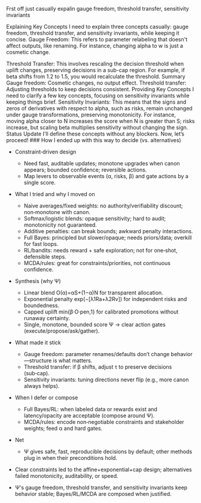 Frst off just casually expalin gauge freedom, threshold transfer, sensitivity invariants 

Explaining Key Concepts
I need to explain three concepts casually: gauge freedom, threshold transfer, and sensitivity invariants, while keeping it concise.
Gauge Freedom: This refers to parameter relabeling that doesn't affect outputs, like renaming. For instance, changing alpha to w is just a cosmetic change.
  
Threshold Transfer: This involves rescaling the decision threshold when uplift changes, preserving decisions in a sub-cap region. For example, if beta shifts from 1.2 to 1.5, you would recalculate the threshold.
Summary
Gauge freedom: Cosmetic changes, no output effect.
Threshold transfer: Adjusting thresholds to keep decisions consistent.
Providing Key Concepts
I need to clarify a few key concepts, focusing on sensitivity invariants while keeping things brief. 
Sensitivity Invariants: This means that the signs and zeros of derivatives with respect to alpha, such as risks, remain unchanged under gauge transformations, preserving monotonicity. For instance, moving alpha closer to N increases the score when N is greater than S; risks increase, but scaling beta multiplies sensitivity without changing the sign.
Status Update
I'll define these concepts without any blockers. Now, let’s proceed! ### How I ended up with this way to decide (vs. alternatives)

- Constraint‑driven design
  - Need fast, auditable updates; monotone upgrades when canon appears; bounded confidence; reversible actions.
  - Map levers to observable events (α, risks, β) and gate actions by a single score.

- What I tried and why I moved on
  - Naive averages/fixed weights: no authority/verifiability discount; non‑monotone with canon.
  - Softmax/logistic blends: opaque sensitivity; hard to audit; monotonicity not guaranteed.
  - Additive penalties: can break bounds; awkward penalty interactions.
  - Full Bayes: principled but slower/opaque; needs priors/data; overkill for fast loops.
  - RL/bandits: needs reward + safe exploration; not for one‑shot, defensible steps.
  - MCDA/rules: great for constraints/priorities, not continuous confidence.

- Synthesis (why Ψ)
  - Linear blend O(α)=αS+(1−α)N for transparent allocation.
  - Exponential penalty exp(−[λ1Ra+λ2Rv]) for independent risks and boundedness.
  - Capped uplift min{β·O·pen,1} for calibrated promotions without runaway certainty.
  - Single, monotone, bounded score Ψ → clear action gates (execute/propose/ask/gather).

- What made it stick
  - Gauge freedom: parameter renames/defaults don’t change behavior—structure is what matters.
  - Threshold transfer: if β shifts, adjust τ to preserve decisions (sub‑cap).
  - Sensitivity invariants: tuning directions never flip (e.g., more canon always helps).

- When I defer or compose
  - Full Bayes/RL: when labeled data or rewards exist and latency/opacity are acceptable (compose around Ψ).
  - MCDA/rules: encode non‑negotiable constraints and stakeholder weights; feed α and hard gates.

- Net
  - Ψ gives safe, fast, reproducible decisions by default; other methods plug in when their preconditions hold.

- Clear constraints led to the affine+exponential+cap design; alternatives failed monotonicity, auditability, or speed.
- Ψ’s gauge freedom, threshold transfer, and sensitivity invariants keep behavior stable; Bayes/RL/MCDA are composed when justified.